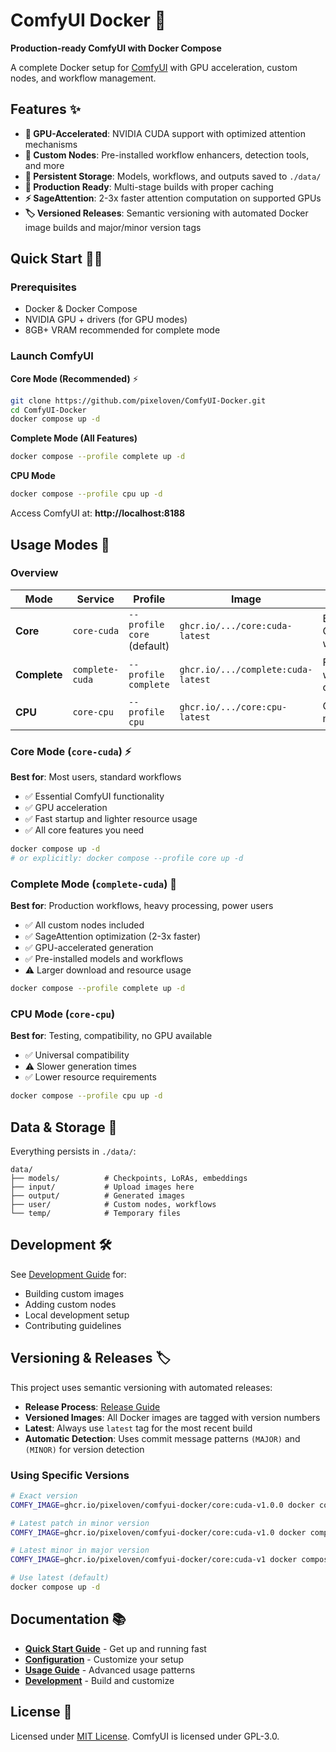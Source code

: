 # ComfyUI Docker 🐳

**Production-ready ComfyUI with Docker Compose**

A complete Docker setup for [ComfyUI](https://github.com/comfyanonymous/ComfyUI) with GPU acceleration, custom nodes, and workflow management.

## Features ✨

- **🚀 GPU-Accelerated**: NVIDIA CUDA support with optimized attention mechanisms  
- **🔧 Custom Nodes**: Pre-installed workflow enhancers, detection tools, and more
- **📁 Persistent Storage**: Models, workflows, and outputs saved to `./data/`
- **🐳 Production Ready**: Multi-stage builds with proper caching
- **⚡ SageAttention**: 2-3x faster attention computation on supported GPUs
- **🏷️ Versioned Releases**: Semantic versioning with automated Docker image builds and major/minor version tags

## Quick Start 🏃‍♂️

### Prerequisites
- Docker & Docker Compose
- NVIDIA GPU + drivers (for GPU modes)
- 8GB+ VRAM recommended for complete mode

### Launch ComfyUI

**Core Mode (Recommended)** ⚡
```bash
git clone https://github.com/pixeloven/ComfyUI-Docker.git
cd ComfyUI-Docker
docker compose up -d
```

**Complete Mode (All Features)**
```bash
docker compose --profile complete up -d
```

**CPU Mode**
```bash
docker compose --profile cpu up -d
```

Access ComfyUI at: **http://localhost:8188**

## Usage Modes 🎯

### Overview

| Mode | Service | Profile | Image | Description |
|------|---------|---------|--------|-------------|
| **Core** | `core-cuda` | `--profile core` (default) | `ghcr.io/.../core:cuda-latest` | Essential ComfyUI with GPU |
| **Complete** | `complete-cuda` | `--profile complete` | `ghcr.io/.../complete:cuda-latest` | Full package with optimizations |
| **CPU** | `core-cpu` | `--profile cpu` | `ghcr.io/.../core:cpu-latest` | CPU-only mode |

### Core Mode (`core-cuda`) ⚡

**Best for**: Most users, standard workflows
- ✅ Essential ComfyUI functionality
- ✅ GPU acceleration
- ✅ Fast startup and lighter resource usage
- ✅ All core features you need

```bash
docker compose up -d
# or explicitly: docker compose --profile core up -d
```

### Complete Mode (`complete-cuda`) 🚀

**Best for**: Production workflows, heavy processing, power users
- ✅ All custom nodes included
- ✅ SageAttention optimization (2-3x faster)
- ✅ GPU-accelerated generation  
- ✅ Pre-installed models and workflows
- ⚠️  Larger download and resource usage

```bash
docker compose --profile complete up -d
```

### CPU Mode (`core-cpu`)

**Best for**: Testing, compatibility, no GPU available
- ✅ Universal compatibility
- ⚠️  Slower generation times
- ✅ Lower resource requirements

```bash
docker compose --profile cpu up -d
```

## Data & Storage 💾

Everything persists in `./data/`:
```
data/
├── models/          # Checkpoints, LoRAs, embeddings
├── input/           # Upload images here  
├── output/          # Generated images
├── user/            # Custom nodes, workflows
└── temp/            # Temporary files
```

## Development 🛠️

See [Development Guide](docs/development-guides/development.md) for:
- Building custom images
- Adding custom nodes
- Local development setup
- Contributing guidelines

## Versioning & Releases 🏷️

This project uses semantic versioning with automated releases:

- **Release Process**: [Release Guide](docs/development-guides/releases.md)
- **Versioned Images**: All Docker images are tagged with version numbers
- **Latest**: Always use `latest` tag for the most recent build
- **Automatic Detection**: Uses commit message patterns `(MAJOR)` and `(MINOR)` for version detection

### Using Specific Versions

```bash
# Exact version
COMFY_IMAGE=ghcr.io/pixeloven/comfyui-docker/core:cuda-v1.0.0 docker compose up -d

# Latest patch in minor version
COMFY_IMAGE=ghcr.io/pixeloven/comfyui-docker/core:cuda-v1.0 docker compose up -d

# Latest minor in major version
COMFY_IMAGE=ghcr.io/pixeloven/comfyui-docker/core:cuda-v1 docker compose up -d

# Use latest (default)
docker compose up -d
```

## Documentation 📚

- **[Quick Start Guide](docs/user-guides/quick-start.md)** - Get up and running fast
- **[Configuration](docs/user-guides/configuration.md)** - Customize your setup  
- **[Usage Guide](docs/user-guides/usage.md)** - Advanced usage patterns
- **[Development](docs/development-guides/development.md)** - Build and customize

## License 📄

Licensed under [MIT License](LICENSE). ComfyUI is licensed under GPL-3.0.
